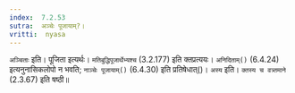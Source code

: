 ```yaml
---
index:  7.2.53
sutra:  अञ्चेः पूजायाम्?।
vritti:  nyasa
---
```


`अञ्चिताः` इति। पूजिता इत्यर्थः। `मतिबुद्धिपूजार्थेभ्यश्च` (3.2.177) इति क्तप्रत्ययः। `अनिदिताम्()` (6.4.24) इत्यनुनासिकलोपो न भवति; `नाञ्चेः पूजायाम्()` (6.4.30) इति प्रतिषेधात्()। `अस्य` इति। `क्तस्य च वत्र्तमाने` (2.3.67) इति षष्ठी॥
